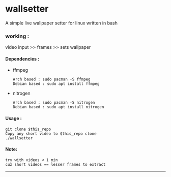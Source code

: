 # wallsetter
A simple live wallpaper setter for linux written in bash 
### working :
video input >> frames >> sets wallpaper

#### Dependencies :
* ffmpeg
  ```
  Arch based : sudo pacman -S ffmpeg
  Debian based : sudo apt install ffmpeg
  ```
 * nitrogen
   ```
   Arch based : sudo pacman -S nitrogen
   Debian based : sudo apt install nitrogen
   ```
#### Usage :
```
git clone $this_repo
Copy any short video to $this_repo clone
./wallsetter
```

#### Note:
```
try with videos < 1 min
cuz short videos == lesser frames to extract
```
---------------------------------------------------------------------------------------------------------------------------------------------------------
